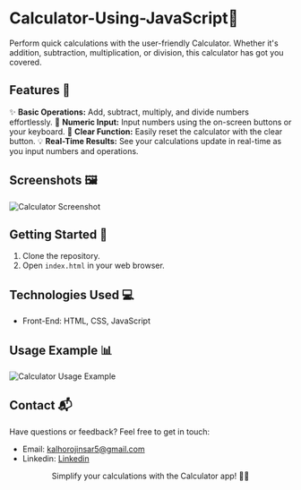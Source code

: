 # Calculator-Using-JavaScript🧮

Perform quick calculations with the user-friendly Calculator. Whether it's addition, subtraction, multiplication, or division, this calculator has got you covered.

## Features 🌟

✨ **Basic Operations:** Add, subtract, multiply, and divide numbers effortlessly.
🔢 **Numeric Input:** Input numbers using the on-screen buttons or your keyboard.
🔄 **Clear Function:** Easily reset the calculator with the clear button.
💡 **Real-Time Results:** See your calculations update in real-time as you input numbers and operations.

## Screenshots 🖼️

![Calculator Screenshot](./screenshots/calculator.png)

## Getting Started 🚀

1. Clone the repository.
2. Open `index.html` in your web browser.

## Technologies Used 💻

- Front-End: HTML, CSS, JavaScript

## Usage Example 📊

![Calculator Usage Example](./screenshots/usage-example.gif)

## Contact 📬

Have questions or feedback? Feel free to get in touch:

- Email: kalhorojinsar5@gmail.com
- Linkedin: [Linkedin](https://www.linkedin.com/in/jinsar-abbasi-716b43156)

<p align="center">Simplify your calculations with the Calculator app! 🧮🚀</p>

